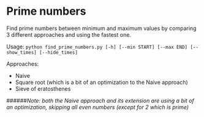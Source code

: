 # Prime numbers
Find prime numbers between minimum and maximum values by comparing 3 different approaches and using the fastest one.

Usage: `python find_prime_numbers.py [-h] [--min START] [--max END] [--show_times] [--hide_times]`

Approaches:

* Naive
* Square root (which is a bit of an optimization to the Naive approach)
* Sieve of eratosthenes

######_Note: both the Naive approach and its extension are using a bit of an optimization, skipping all even numbers (except for 2 which is prime)_